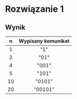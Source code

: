 # Rozwiązanie 1

## Wynik

|  n  | Wypisany komunikat |
| :-: | :----------------: |
|  1  |         "1"        |
|  2  |        "01"        |
|  4  |        "001"       |
|  5  |        "101"       |
|  10 |       "0101"       |
|  20 |       "00101"      |